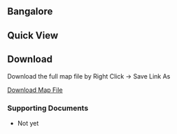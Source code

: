 ## Bangalore


## Quick View
<div id="map"></div>

## Download
Download the full map file by Right Click -> Save Link As

<a class="btn btn-lg btn-success" href="https://github.com/datameet/Municipal_Spatial_Data/raw/master/Bangalore/BBMP.GeoJSON"><i class="fa fa-github fa-2x pull-left"></i> Download Map File</a>

### Supporting Documents
- Not yet

<script type='text/javascript'>
var map_path = 'https://cdn.rawgit.com/datameet/Municipal_Spatial_Data/1866f495888eaeabd75bbe575bd40902b5ee63cf/Bangalore/BBMP.GeoJSON';
</script>
<script type='text/javascript' src="/js/extra.js"></script>

